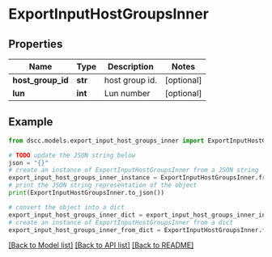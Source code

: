 # ExportInputHostGroupsInner


## Properties

Name | Type | Description | Notes
------------ | ------------- | ------------- | -------------
**host_group_id** | **str** | host group id. | [optional] 
**lun** | **int** | Lun number | [optional] 

## Example

```python
from dscc.models.export_input_host_groups_inner import ExportInputHostGroupsInner

# TODO update the JSON string below
json = "{}"
# create an instance of ExportInputHostGroupsInner from a JSON string
export_input_host_groups_inner_instance = ExportInputHostGroupsInner.from_json(json)
# print the JSON string representation of the object
print(ExportInputHostGroupsInner.to_json())

# convert the object into a dict
export_input_host_groups_inner_dict = export_input_host_groups_inner_instance.to_dict()
# create an instance of ExportInputHostGroupsInner from a dict
export_input_host_groups_inner_from_dict = ExportInputHostGroupsInner.from_dict(export_input_host_groups_inner_dict)
```
[[Back to Model list]](../README.md#documentation-for-models) [[Back to API list]](../README.md#documentation-for-api-endpoints) [[Back to README]](../README.md)


